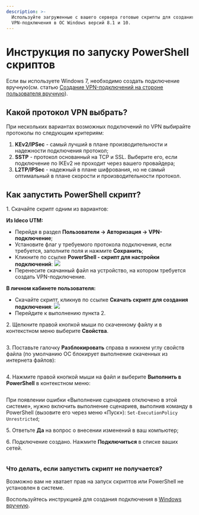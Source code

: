 ```yaml
---
description: >-
  Используйте загруженные с вашего сервера готовые скрипты для создания
  VPN-подключения в ОС Windows версий 8.1 и 10.
---
```


# Инструкция по запуску PowerShell скриптов

Если вы используете Windows 7, необходимо создать подключение вручную(см. статью [Создание VPN-подключений на стороне пользователя вручную](../../../services/vpn-tunnel-protocols/client-to-site/connection-for-windows.md#sozdanie-vpn-podklyuchenii-na-storone-polzovatelya-vruchnuyu)).

## Какой протокол VPN выбрать?

При нескольких вариантах возможных подключений по VPN выбирайте протоколы по следующим критериям:

1. **KEv2/IPSec** - самый лучший в плане производительности и надежности подключения протокол;
2. **SSTP** - протокол основанный на TCP и SSL. Выберите его, если подключение по IKEv2 не проходит через вашего провайдера;
3. **L2TP/IPSec** - надежный в плане шифрования, но не самый оптимальный в плане скорости и производительности протокол.

## Как запустить PowerShell скрипт?

1\. Скачайте скрипт одним из вариантов:

**Из Ideco UTM:**

* Перейдя в раздел **Пользователи -> Авторизация -> VPN-подключение**;
* Установите флаг у требуемого протокола подключения, если требуется, заполните поля и нажмите **Сохранить**;
* Кликните по ссылке **PowerShell - скрипт для настройки подключений**: 
  ![](../../../../.gitbook/assets/powershell5.png)
* Перенесите скачанный файл на устройство, на котором требуется создать VPN-подключение.

**В личном кабинете пользователя:**

* Скачайте скрипт, кликнув по ссылке **Скачать скрипт для создания подключения**:
  ![](../../../../.gitbook/assets/powershell1.png)
* Перейдите к выполнению пункта 2.

2\. Щелкните правой кнопкой мыши по скаченному файлу и в контекстном меню выберите **Свойства**.

<img src="../../../../.gitbook/assets/powershell1.png" alt="" data-size="original">

3\. Поставьте галочку **Разблокировать** справа в нижнем углу свойств файла (по умолчанию ОС блокирует выполнение скаченных из интернета файлов):

<img src="../../../../.gitbook/assets/powershell2.png" alt="" data-size="original">

4\. Нажмите правой кнопкой мыши на файл и выберите **Выполнить в PowerShell** в контекстном меню:

<img src="../../../../.gitbook/assets/powershell3.png" alt="" data-size="original">

При появлении ошибки «Выполнение сценариев отключено в этой системе», нужно включить выполнение сценариев, выполнив команду в PowerShell (вызовите его через меню «Пуск»): `Set-ExecutionPolicy Unrestricted`;

5\. Ответьте **Да** на вопрос о внесении изменений в ваш компьютер;

6\. Подключение создано. Нажмите **Подключиться** в списке ваших сетей.

<img src="../../../../.gitbook/assets/powershell4.png" alt="" data-size="original">

### Что делать, если запустить скрипт не получается?

Возможно вам не хватает прав на запуск скриптов или PowerShell не установлен в системе.

Воспользуйтесь инструкцией для создания подключения в [Windows вручную](../../../services/vpn-tunnel-protocols/client-to-site/connection-for-windows.md).
